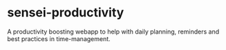 # sensei-productivity
A productivity boosting webapp to help with daily planning, reminders and best practices in time-management.

